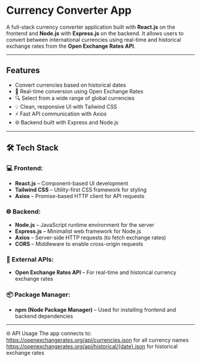 # Currency Converter App

A full-stack currency converter application built with **React.js** on the frontend and **Node.js** with **Express.js** on the backend. It allows users to convert between international currencies using real-time and historical exchange rates from the **Open Exchange Rates API**.

---

## Features

-  Convert currencies based on historical dates
- 🔄 Real-time conversion using Open Exchange Rates
- 🔍 Select from a wide range of global currencies
- 💡 Clean, responsive UI with Tailwind CSS
- ⚡ Fast API communication with Axios
- 🌐 Backend built with Express and Node.js

---

## 🛠️ Tech Stack

### 💻 Frontend:
- **React.js** – Component-based UI development
- **Tailwind CSS** – Utility-first CSS framework for styling
- **Axios** – Promise-based HTTP client for API requests

### 🌐 Backend:
- **Node.js** – JavaScript runtime environment for the server
- **Express.js** – Minimalist web framework for Node.js
- **Axios** – Server-side HTTP requests (to fetch exchange rates)
- **CORS** – Middleware to enable cross-origin requests

### 🔗 External APIs:
- **Open Exchange Rates API** – For real-time and historical currency exchange rates

### 📦 Package Manager:
- **npm (Node Package Manager)** – Used for installing frontend and backend dependencies

---

🌐 API Usage
The app connects to:
https://openexchangerates.org/api/currencies.json for all currency names
https://openexchangerates.org/api/historical/{date}.json for historical exchange rates

